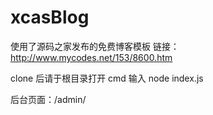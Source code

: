 # xcasBlog
使用了源码之家发布的免费博客模板
链接：
http://www.mycodes.net/153/8600.htm

clone 后请于根目录打开 cmd 输入 node index.js

后台页面：/admin/
